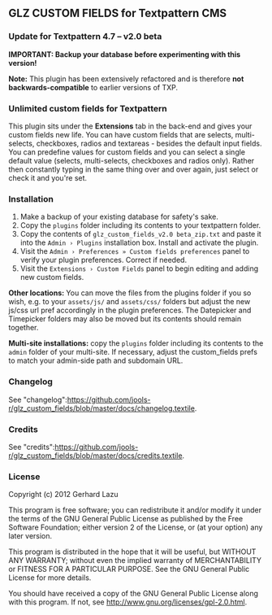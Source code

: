 ## GLZ CUSTOM FIELDS for Textpattern CMS

### Update for Textpattern 4.7 – v2.0 beta

**IMPORTANT: Backup your database before experimenting with this version!**

**Note:** This plugin has been extensively refactored and is therefore **not backwards-compatible** to earlier versions of TXP.

### Unlimited custom fields for Textpattern

This plugin sits under the **Extensions** tab in the back-end and gives your custom fields new life. You can have custom fields that are selects, multi-selects, checkboxes, radios and textareas - besides the default input fields. You can predefine values for custom fields and you can select a single default value (selects, multi-selects, checkboxes and radios only). Rather then constantly typing in the same thing over and over again, just select or check it and you're set.

### Installation

1. Make a backup of your existing database for safety's sake.
2. Copy the `plugins` folder including its contents to your textpattern folder.
3. Copy the contents of `glz_custom_fields_v2.0 beta_zip.txt` and paste it into the `Admin › Plugins` installation box. Install and activate the plugin.
4. Visit the `Admin › Preferences » Custom fields preferences` panel to verify your plugin preferences. Correct if needed.
5. Visit the `Extensions › Custom Fields` panel to begin editing and adding new custom fields.

**Other locations:** You can move the files from the plugins folder if you so wish, e.g. to your `assets/js/` and `assets/css/` folders but adjust the new js/css url pref accordingly in the plugin preferences. The Datepicker and Timepicker folders may also be moved but its contents should remain together.

**Multi-site installations:** copy the `plugins` folder including its contents to the `admin` folder of your multi-site. If necessary, adjust the custom_fields prefs to match your admin-side path and subdomain URL.

### Changelog

See "changelog":https://github.com/jools-r/glz_custom_fields/blob/master/docs/changelog.textile.

### Credits

See "credits":https://github.com/jools-r/glz_custom_fields/blob/master/docs/credits.textile.


### License

Copyright (c) 2012 Gerhard Lazu

This program is free software; you can redistribute it and/or modify it under the terms of the GNU General Public License as published by the Free Software Foundation; either version 2 of the License, or (at your option) any later version.

This program is distributed in the hope that it will be useful, but WITHOUT ANY WARRANTY; without even the implied warranty of MERCHANTABILITY or FITNESS FOR A PARTICULAR PURPOSE.  See the GNU General Public License for more details.

You should have received a copy of the GNU General Public License along with this program.  If not, see <http://www.gnu.org/licenses/gpl-2.0.html>.
